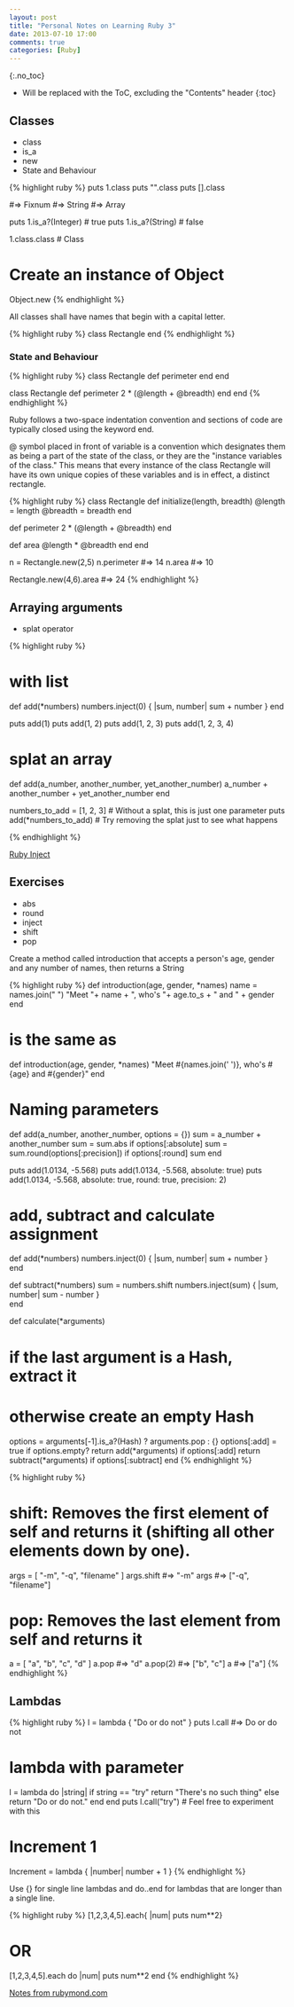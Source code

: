 ```yaml
---
layout: post
title: "Personal Notes on Learning Ruby 3"
date: 2013-07-10 17:00
comments: true
categories: [Ruby]
---
```


<!-- more -->

{:.no_toc}

* Will be replaced with the ToC, excluding the "Contents" header
{:toc}


## Classes
- class
- is_a
- new
- State and Behaviour

	
{% highlight ruby %}
puts 1.class
puts "".class
puts [].class

#=> Fixnum
#=> String
#=> Array


puts 1.is_a?(Integer) 	# true
puts 1.is_a?(String) 	# false

1.class.class 			# Class

# Create an instance of Object
Object.new
{% endhighlight %}



All classes shall have names that begin with a capital letter.

	
{% highlight ruby %}
class Rectangle
end
{% endhighlight %}

### State and Behaviour
	
{% highlight ruby %}
class Rectangle
  def perimeter
  end
end

class Rectangle
  def perimeter
    2 * (@length + @breadth)
  end
end
{% endhighlight %}

Ruby follows a two-space indentation convention and sections of code are typically closed using the keyword end.

@ symbol placed in front of variable is a convention which designates them as being a part of the state of the class, or they are the "instance variables of the class." This means that every instance of the class Rectangle will have its own unique copies of these variables and is in effect, a distinct rectangle.

{% highlight ruby %}
class Rectangle
  def initialize(length, breadth)
    @length = length
    @breadth = breadth
  end

  def perimeter
    2 * (@length + @breadth)
  end

  def area
    @length * @breadth
  end
end


n = Rectangle.new(2,5)
n.perimeter 				#=> 14
n.area 						#=> 10

Rectangle.new(4,6).area 	#=> 24
{% endhighlight %}


## Arraying arguments

- splat operator
	
{% highlight ruby %}
# with list
def add(*numbers)
  numbers.inject(0) { |sum, number| sum + number }
end

puts add(1)
puts add(1, 2)
puts add(1, 2, 3)
puts add(1, 2, 3, 4)

# splat an array
def add(a_number, another_number, yet_another_number)
  a_number + another_number + yet_another_number
end

numbers_to_add = [1, 2, 3] # Without a splat, this is just one parameter
puts add(*numbers_to_add)  # Try removing the splat just to see what happens


{% endhighlight %}

[Ruby Inject](http://blog.jayfields.com/2008/03/ruby-inject.html)


## Exercises
- abs
- round
- inject
- shift
- pop


Create a method called introduction that accepts a person's age, gender and any number of names, then returns a String 
	
{% highlight ruby %}
def introduction(age, gender, *names)
  name = names.join(" ")
  "Meet "+ name + ", who's "+ age.to_s + " and " + gender
end

# is the same as 
def introduction(age, gender, *names)
  "Meet #{names.join(' ')}, who's #{age} and #{gender}"
end

# Naming parameters
def add(a_number, another_number, options = {})
  sum = a_number + another_number
  sum = sum.abs if options[:absolute]
  sum = sum.round(options[:precision]) if options[:round]
  sum
end

puts add(1.0134, -5.568)
puts add(1.0134, -5.568, absolute: true)
puts add(1.0134, -5.568, absolute: true, round: true, precision: 2)

# add, subtract and calculate assignment
def add(*numbers)
	numbers.inject(0) { |sum, number| sum + number }  
end

def subtract(*numbers)
  sum = numbers.shift
  numbers.inject(sum) { |sum, number| sum - number }  
end

def calculate(*arguments)
  # if the last argument is a Hash, extract it 
  # otherwise create an empty Hash
  options = arguments[-1].is_a?(Hash) ? arguments.pop : {}
  options[:add] = true if options.empty?
  return add(*arguments) if options[:add]
  return subtract(*arguments) if options[:subtract]
end
{% endhighlight %}

	
{% highlight ruby %}
# shift: Removes the first element of self and returns it (shifting all other elements down by one).
args = [ "-m", "-q", "filename" ]
args.shift     #=> "-m"
args           #=> ["-q", "filename"]

# pop: Removes the last element from self and returns it
a = [ "a", "b", "c", "d" ]
a.pop     #=> "d"
a.pop(2)  #=> ["b", "c"]
a         #=> ["a"]
{% endhighlight %}

## Lambdas 

	
{% highlight ruby %}
l = lambda { "Do or do not" }
puts l.call 			#=> Do or do not

# lambda with parameter
l = lambda do |string|
  if string == "try"
    return "There's no such thing" 
  else
    return "Do or do not."
  end
end
puts l.call("try") # Feel free to experiment with this

# Increment 1
Increment = lambda { |number|  number + 1 } 
{% endhighlight %}

Use {} for single line lambdas and do..end for lambdas that are longer than a single line.

	
{% highlight ruby %}
[1,2,3,4,5].each{ |num| puts num**2}

# OR
[1,2,3,4,5­].each do |num|­
puts num**­2
end
{% endhighlight %}



[Notes from rubymond.com](http://rubymonk.com/learning/books/1-ruby-primer/)
